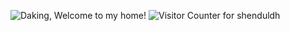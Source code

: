 ![Daking, Welcome to my home!](https://pimp-my-readme.webapp.io/pimp-my-readme/wavy-banner?subtitle=Welcome%20to%20my%20home%21&title=Daking)
![Visitor Counter for shenduldh](https://pimp-my-readme.webapp.io/pimp-my-readme/visitor-counter?page=shenduldh)
